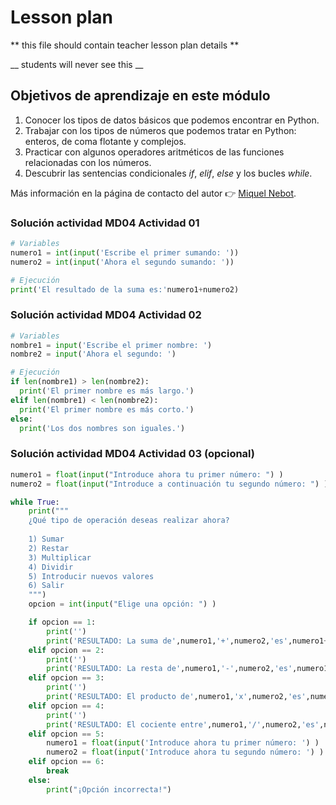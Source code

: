 # Lesson plan
  
  ** this file should contain teacher lesson plan details ** 

  __ students will never see this __

  ## Objetivos de aprendizaje en este módulo
  1. Conocer los tipos de datos básicos que podemos encontrar en Python.
  2. Trabajar con los tipos de números que podemos tratar en Python: enteros, de coma flotante y complejos.
  3. Practicar con algunos operadores aritméticos de las funciones relacionadas con los números.
  4. Descubrir las sentencias condicionales _if_, _elif_, _else_ y los bucles _while_.

  Más información en la página de contacto del autor 👉 [Miquel Nebot](https://miquelnebot.es).

### Solución actividad MD04 Actividad 01
````Python
# Variables
numero1 = int(input('Escribe el primer sumando: '))
numero2 = int(input('Ahora el segundo sumando: '))

# Ejecución
print('El resultado de la suma es:'numero1+numero2)
````  

### Solución actividad MD04 Actividad 02
````Python
# Variables
nombre1 = input('Escribe el primer nombre: ')
nombre2 = input('Ahora el segundo: ')

# Ejecución
if len(nombre1) > len(nombre2):
  print('El primer nombre es más largo.')
elif len(nombre1) < len(nombre2):
  print('El primer nombre es más corto.')
else:
  print('Los dos nombres son iguales.')
````
### Solución actividad MD04  Actividad 03 (opcional)
```Python
numero1 = float(input("Introduce ahora tu primer número: ") )
numero2 = float(input("Introduce a continuación tu segundo número: ") )

while True:
    print("""
    ¿Qué tipo de operación deseas realizar ahora?
    
    1) Sumar
    2) Restar
    3) Multiplicar
    4) Dividir
    5) Introducir nuevos valores
    6) Salir
    """)
    opcion = int(input("Elige una opción: ") )     

    if opcion == 1:
        print('')
        print('RESULTADO: La suma de',numero1,'+',numero2,'es',numero1+numero2)
    elif opcion == 2:
        print('')
        print('RESULTADO: La resta de',numero1,'-',numero2,'es',numero1-numero2)
    elif opcion == 3:
        print('')
        print('RESULTADO: El producto de',numero1,'x',numero2,'es',numero1*numero2)
    elif opcion == 4:
        print('')
        print('RESULTADO: El cociente entre',numero1,'/',numero2,'es',numero1/numero2)
    elif opcion == 5:
        numero1 = float(input('Introduce ahora tu primer número: ') )
        numero2 = float(input('Introduce ahora tu segundo número: ') )
    elif opcion == 6:
        break
    else:
        print("¡Opción incorrecta!")

``` 
